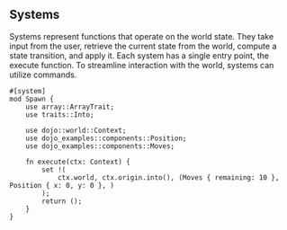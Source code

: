 ## Systems

Systems represent functions that operate on the world state. They take input from the user, retrieve the current state from the world, compute a state transition, and apply it. Each system has a single entry point, the execute function. To streamline interaction with the world, systems can utilize
commands.

```rust,ignore
#[system]
mod Spawn {
    use array::ArrayTrait;
    use traits::Into;

    use dojo::world::Context;
    use dojo_examples::components::Position;
    use dojo_examples::components::Moves;

    fn execute(ctx: Context) {
        set !(
            ctx.world, ctx.origin.into(), (Moves { remaining: 10 }, Position { x: 0, y: 0 }, )
        );
        return ();
    }
}
```
